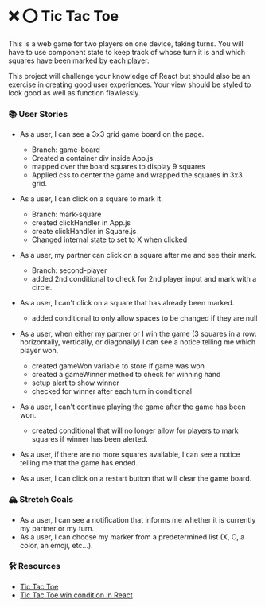# ❌ ⭕️ Tic Tac Toe

This is a web game for two players on one device, taking turns. You will have to use component state to keep track of whose turn it is and which squares have been marked by each player.

This project will challenge your knowledge of React but should also be an exercise in creating good user experiences. Your view should be styled to look good as well as function flawlessly.

### 📚 User Stories
- As a user, I can see a 3x3 grid game board on the page.
    - Branch: game-board
    - Created a container div inside App.js
    - mapped over the board squares to display 9 squares 
    - Applied css to center the game and wrapped the squares in 3x3 grid.

- As a user, I can click on a square to mark it.
    - Branch: mark-square
    - created clickHandler in App.js
    - create clickHandler in Square.js
    - Changed internal state to set to X when clicked
    
- As a user, my partner can click on a square after me and see their mark.
  - Branch: second-player
  - added 2nd conditional to check for 2nd player input and mark with a circle.
  
- As a user, I can't click on a square that has already been marked.
  - added conditional to only allow spaces to be changed if they are null
  
- As a user, when either my partner or I win the game (3 squares in a row: horizontally, vertically, or diagonally) I can see a notice telling me which player won.
  - created gameWon variable to store if game was won
  - created a gameWinner method to check for winning hand
  - setup alert to show winner
  - checked for winner after each turn in conditional

- As a user, I can't continue playing the game after the game has been won.
  - created conditional that will no longer allow for players to mark squares if winner has been alerted.
  
- As a user, if there are no more squares available, I can see a notice telling me that the game has ended.
  
- As a user, I can click on a restart button that will clear the game board.

### 🏔 Stretch Goals
- As a user, I can see a notification that informs me whether it is currently my partner or my turn.
- As a user, I can choose my marker from a predetermined list (X, O, a color, an emoji, etc...).

### 🛠 Resources
- [Tic Tac Toe](https://en.wikipedia.org/wiki/Tic-tac-toe)
- [Tic Tac Toe win condition in React](https://forum.freecodecamp.org/t/need-help-understanding-react-tic-tac-toe-winner-function/137840)
